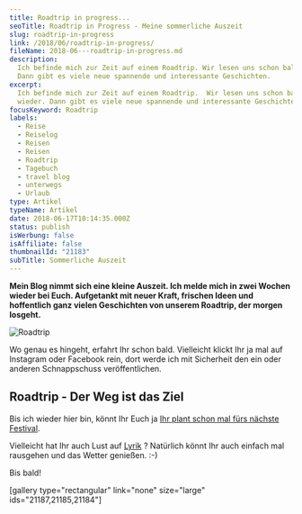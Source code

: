 ```yaml
---
title: Roadtrip in progress...
seoTitle: Roadtrip in Progress - Meine sommerliche Auszeit
slug: roadtrip-in-progress
link: /2018/06/roadtrip-in-progress/
fileName: 2018-06---roadtrip-in-progress.md
description:
  Ich befinde mich zur Zeit auf einem Roadtrip. Wir lesen uns schon bald wieder.
  Dann gibt es viele neue spannende und interessante Geschichten.
excerpt:
  Ich befinde mich zur Zeit auf einem Roadtrip.  Wir lesen uns schon bald
  wieder. Dann gibt es viele neue spannende und interessante Geschichten.
focusKeyword: Roadtrip
labels:
  - Reise
  - Reiselog
  - Reisen
  - Reisen
  - Roadtrip
  - Tagebuch
  - travel blog
  - unterwegs
  - Urlaub
type: Artikel
typeName: Artikel
date: 2018-06-17T10:14:35.000Z
status: publish
isWerbung: false
isAffiliate: false
thumbnailId: "21183"
subTitle: Sommerliche Auszeit
---
```


<strong>Mein Blog nimmt sich eine kleine Auszeit. Ich melde mich in zwei Wochen
wieder bei Euch. Aufgetankt mit neuer Kraft, frischen Ideen und hoffentlich ganz
vielen Geschichten von unserem Roadtrip, der morgen losgeht.</strong>

![Roadtrip](http://cardamonchai.com/wp-content/uploads/2018/06/15647786664_de0906f5ab_z-400x267.jpg)

Wo genau es hingeht, erfahrt Ihr schon bald. Vielleicht klickt Ihr ja mal auf
Instagram oder Facebook rein, dort werde ich mit Sicherheit den ein oder anderen
Schnappschuss veröffentlichen.

## Roadtrip - Der Weg ist das Ziel

Bis ich wieder hier bin, könnt Ihr Euch ja
[Ihr plant schon mal fürs nächste Festival](/tag/irland2018/).

Vielleicht hat Ihr auch Lust auf [Lyrik](/category/vegan-2/rezepte/) ? Natürlich
könnt Ihr auch einfach mal rausgehen und das Wetter genießen. :-)

Bis bald!

[gallery type="rectangular" link="none" size="large" ids="21187,21185,21184"]
